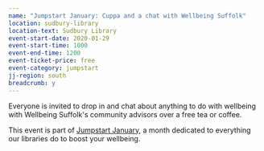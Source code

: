 ```yaml
---
name: "Jumpstart January: Cuppa and a chat with Wellbeing Suffolk"
location: sudbury-library
location-text: Sudbury Library
event-start-date: 2020-01-29
event-start-time: 1000
event-end-time: 1200
event-ticket-price: free
event-category: jumpstart
jj-region: south
breadcrumb: y
---
```


Everyone is invited to drop in and chat about anything to do with wellbeing with Wellbeing Suffolk's community advisors over a free tea or coffee.

This event is part of [Jumpstart January](/jumpstart-january/), a month dedicated to everything our libraries do to boost your wellbeing.
